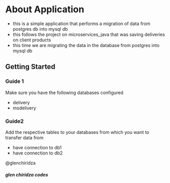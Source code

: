 # About Application
* this is a simple application that performs a migration of data from postgres db into mysql db
* this follows the project on microservices_java that was saving deliveries on client products
* this time we are migrating the data in the database from postgres into mysql db

## Getting Started

### Guide 1

Make sure you have the following databases configured
* delivery
* msdelivery



### Guide2
Add the respective tables to your databases from which you want to transfer data from

* have connection to db1
* have connection to db2


@glenchiridza
##### glen chiridza codes

